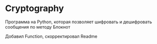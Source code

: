 # Cryptography
Программа на Python, которая позволяет шифровать и дешифровать сообщения по методу Блокнот

Добавил Function, скорректировал Readme